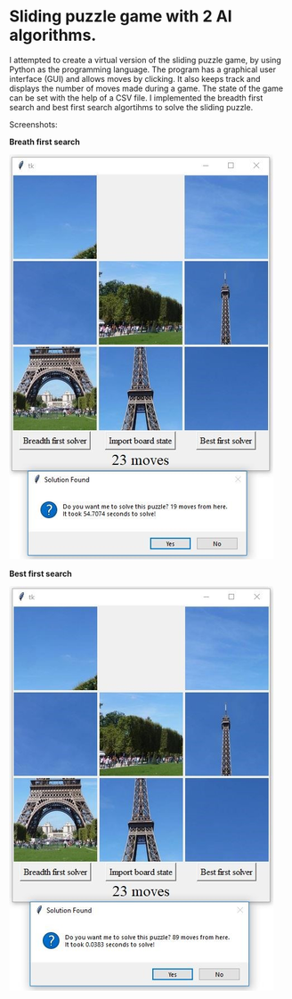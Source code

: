 ﻿# Sliding puzzle game with 2 AI algorithms.

I attempted to create a virtual version of the sliding puzzle game, by using Python as the programming language. The program has a graphical user interface (GUI) and allows moves by clicking. It also keeps track and displays the number of moves made during a game. The state of the game can be set with the help of a CSV file. I implemented the breadth first search and best first search algortihms to solve the sliding puzzle.

Screenshots:

**Breath first search**

![Breadth first](https://github.com/BernardDW/sliding-puzzle-ai/blob/master/screenshots/Screenshot%201.jpg)

**Best first search**

![Best first](https://github.com/BernardDW/sliding-puzzle-ai/blob/master/screenshots/Screenshot%202.jpg)
